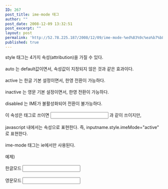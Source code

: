 ```yaml
---
ID: 267
post_title: ime-mode 태그
author: ""
post_date: 2008-12-09 13:32:51
post_excerpt: ""
layout: post
permalink: 'http://52.78.225.187/2008/12/09/ime-mode-%ed%83%9c%ea%b7%b8/'
published: true
---
```

style 태그는 4가지 속성(attribution)을 가질 수 있다.<BR><BR>auto 는 default값이면서, 속성값이 지정되지 않은 것과 같은 효과이다.<BR><BR>active 는 한글 기본 설정이면서, 한영 전환이 가능하다.<BR><BR>inactive 는 영문 기본 설정이면서, 한영 전환이 가능하다.<BR><BR>disabled 는 IME가 불활성화되어 전환이 불가능하다.<BR><BR>이 속성은 태그로 쓰이면 <INPUT style="IME-MODE: active"> 과 같이 쓰이지만,<BR><BR>javascript 내에서는 속성으로 표현한다. 즉, inputname.style.imeMode="active" 로 표현한다.<BR><BR>ime-mode 태그는 ie에서만 사용된다.<BR><BR>예제)<BR><BR>한글모드 <INPUT style="IME-MODE: active" maxLength=10><BR><BR>영문모드 <INPUT style="IME-MODE: inactive" maxLength=10><BR>